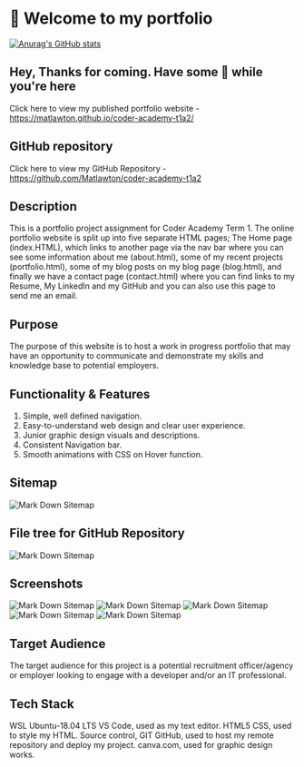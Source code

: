 # :see_no_evil: Welcome to my portfolio

[![Anurag's GitHub stats](https://github-readme-stats.vercel.app/api?username=Matlawton)](https://github.com/anuraghazra/github-readme-stats)

## Hey, Thanks for coming. Have some :pizza: while you're here

Click here to view my published portfolio website - <https://matlawton.github.io/coder-academy-t1a2/>

## GitHub repository

Click here to view my GitHub Repository - <https://github.com/Matlawton/coder-academy-t1a2>

## Description

This is a portfolio project assignment for Coder Academy Term 1.
The online portfolio website is split up into five separate HTML pages; The Home page (index.HTML), which links to another page via the nav bar where you can see some information about me (about.html), some of my recent projects (portfolio.html), some of my blog posts on my blog page (blog.html), and finally we have a contact page (contact.html) where you can find links to my Resume, My LinkedIn and my GitHub and you can also use this page to send me an email.

## Purpose

The purpose of this website is to host a work in progress portfolio that may have an opportunity to communicate and demonstrate my skills and knowledge base to potential employers.

## Functionality & Features

1. Simple, well defined navigation.
1. Easy-to-understand web design and clear user experience.
1. Junior graphic design visuals and descriptions.
1. Consistent Navigation bar.
1. Smooth animations with CSS on Hover function.

## Sitemap

![Mark Down Sitemap](docs/gh-sitemap.png "An image of the sitemap")

## File tree for GitHub Repository

![Mark Down Sitemap](docs/sitemap-md.png "An image of the GitHub repo sitemap in markdown")

## Screenshots

![Mark Down Sitemap](docs/Screenshot-vmob-port.png "A screen shot of the mobile portfolio page")
![Mark Down Sitemap](docs/Screenshot-v1.png "A screen shot of the site")
![Mark Down Sitemap](docs/Screenshot-tab-blog.png "A screen shot of the site in tablet display")
![Mark Down Sitemap](docs/Screenshot-v3.png "A screen shot of the site")
![Mark Down Sitemap](docs/Screenshot-v2.png "A screen shot of the site")

## Target Audience

The target audience for this project is a potential recruitment officer/agency or employer looking to engage with a developer and/or an IT professional.

## Tech Stack

WSL Ubuntu-18.04 LTS
VS Code, used as my text editor.
HTML5
CSS, used to style my HTML.
Source control, GIT
GitHub, used to host my remote repository and deploy my project.
canva.com, used for graphic design works.
